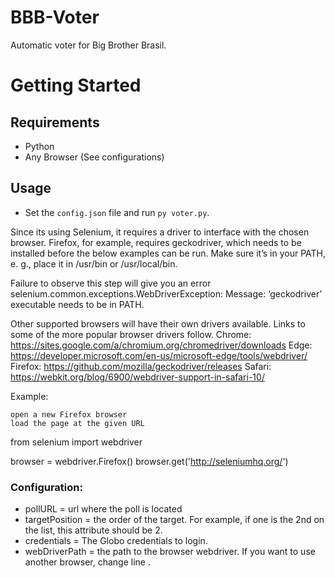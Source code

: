 # BBB-Voter
Automatic voter for Big Brother Brasil.

# Getting Started

## Requirements
* Python
* Any Browser (See configurations)

## Usage
* Set the `config.json` file and run `py voter.py`.

Since its using Selenium, it requires a driver to interface with the chosen browser. Firefox, for example, requires geckodriver, which needs to be installed before the below examples can be run. Make sure it’s in your PATH, e. g., place it in /usr/bin or /usr/local/bin.

Failure to observe this step will give you an error selenium.common.exceptions.WebDriverException: Message: ‘geckodriver’ executable needs to be in PATH.

Other supported browsers will have their own drivers available. Links to some of the more popular browser drivers follow.
Chrome: 	https://sites.google.com/a/chromium.org/chromedriver/downloads
Edge: 	https://developer.microsoft.com/en-us/microsoft-edge/tools/webdriver/
Firefox: 	https://github.com/mozilla/geckodriver/releases
Safari: 	https://webkit.org/blog/6900/webdriver-support-in-safari-10/

Example:

    open a new Firefox browser
    load the page at the given URL

from selenium import webdriver

browser = webdriver.Firefox()
browser.get('http://seleniumhq.org/')



### Configuration:
* pollURL = url where the poll is located
* targetPosition = the order of the target. For example, if one is the 2nd on the list, this attribute should be 2.
* credentials = The Globo credentials to login.
* webDriverPath = the path to the browser webdriver. If you want to use another browser, change line .

